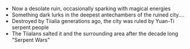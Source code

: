 - Now a desolate ruin, occasionally sparking with magical energies 
- Something dark lurks in the deepest antechambers of the ruined city….
- Destroyed by Tiialia generations ago, the city was ruled by Yuan-Ti serpent people
- The Tiialans salted it and the surrounding area after the decade long "Serpent Wars"